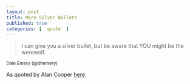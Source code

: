 ```yaml
---
layout: post
title: More Silver Bullets
published: true 
categories: [  quote  ]
---
```


<blockquote>
<p>I can give you a silver bullet, but be aware that YOU might be the werewolf.
</p>
</blockquote>
<small>Dale Emery (@dhemery)</small>
<p>As quoted by Alan Cooper <a href="https://www.cooper.com/journal/2010/05/agile_up_to_here?">here</a>.

